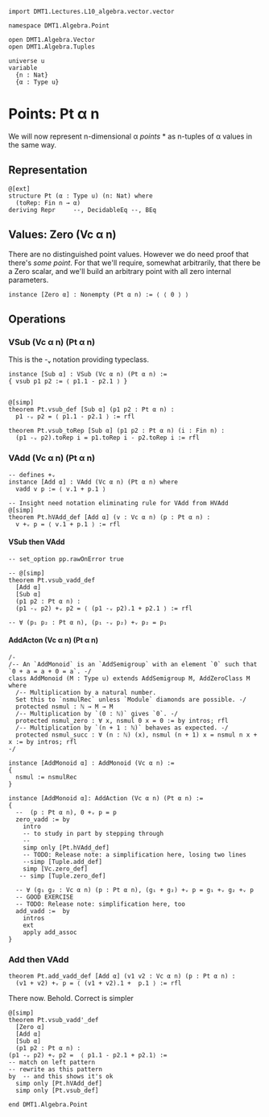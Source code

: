 ```lean
import DMT1.Lectures.L10_algebra.vector.vector

namespace DMT1.Algebra.Point

open DMT1.Algebra.Vector
open DMT1.Algebra.Tuples

universe u
variable
  {n : Nat}
  {α : Type u}
```

# Points: Pt α n

We will now represent n-dimensional α *points* * as
n-tuples of α values in the same way.

## Representation

```lean
@[ext]
structure Pt (α : Type u) (n: Nat) where
  (toRep: Fin n → α)
deriving Repr     --, DecidableEq --, BEq
```



## Values: Zero (Vc α n)
There are no distinguished point values. However
we do need proof that there's *some point*. For that
we'll require, somewhat arbitrarily, that there be a
Zero scalar, and we'll build an arbitrary point with
all zero internal parameters.

```lean
instance [Zero α] : Nonempty (Pt α n) := ⟨ ⟨ 0 ⟩ ⟩
```



## Operations



### VSub (Vc α n) (Pt α n)

This is the -ᵥ notation providing typeclass.

```lean
instance [Sub α] : VSub (Vc α n) (Pt α n) :=
{ vsub p1 p2 := ⟨ p1.1 - p2.1 ⟩ }


@[simp]
theorem Pt.vsub_def [Sub α] (p1 p2 : Pt α n) :
  p1 -ᵥ p2 = ⟨ p1.1 - p2.1 ⟩ := rfl

theorem Pt.vsub_toRep [Sub α] (p1 p2 : Pt α n) (i : Fin n) :
  (p1 -ᵥ p2).toRep i = p1.toRep i - p2.toRep i := rfl
```



### VAdd (Vc α n) (Pt α n)
```lean
-- defines +ᵥ
instance [Add α] : VAdd (Vc α n) (Pt α n) where
  vadd v p := ⟨ v.1 + p.1 ⟩

-- Insight need notation eliminating rule for VAdd from HVAdd
@[simp]
theorem Pt.hVAdd_def [Add α] (v : Vc α n) (p : Pt α n) :
  v +ᵥ p = ⟨ v.1 + p.1 ⟩ := rfl
```

#### VSub then VAdd

```lean
-- set_option pp.rawOnError true

-- @[simp]
theorem Pt.vsub_vadd_def
  [Add α]
  [Sub α]
  (p1 p2 : Pt α n) :
  (p1 -ᵥ p2) +ᵥ p2 = ⟨ (p1 -ᵥ p2).1 + p2.1 ⟩ := rfl

-- ∀ (p₁ p₂ : Pt α n), (p₁ -ᵥ p₂) +ᵥ p₂ = p₁
```
#### AddActon (Vc α n) (Pt α n)

```lean
/-
/-- An `AddMonoid` is an `AddSemigroup` with an element `0` such that `0 + a = a + 0 = a`. -/
class AddMonoid (M : Type u) extends AddSemigroup M, AddZeroClass M where
  /-- Multiplication by a natural number.
  Set this to `nsmulRec` unless `Module` diamonds are possible. -/
  protected nsmul : ℕ → M → M
  /-- Multiplication by `(0 : ℕ)` gives `0`. -/
  protected nsmul_zero : ∀ x, nsmul 0 x = 0 := by intros; rfl
  /-- Multiplication by `(n + 1 : ℕ)` behaves as expected. -/
  protected nsmul_succ : ∀ (n : ℕ) (x), nsmul (n + 1) x = nsmul n x + x := by intros; rfl
-/

instance [AddMonoid α] : AddMonoid (Vc α n) :=
{
  nsmul := nsmulRec
}

instance [AddMonoid α]: AddAction (Vc α n) (Pt α n) :=
{
  --  (p : Pt α n), 0 +ᵥ p = p
  zero_vadd := by
    intro
    -- to study in part by stepping through
    --
    simp only [Pt.hVAdd_def]
    -- TODO: Release note: a simplification here, losing two lines
    --simp [Tuple.add_def]
    simp [Vc.zero_def]
   -- simp [Tuple.zero_def]

  -- ∀ (g₁ g₂ : Vc α n) (p : Pt α n), (g₁ + g₂) +ᵥ p = g₁ +ᵥ g₂ +ᵥ p
  -- GOOD EXERCISE
  -- TODO: Release note: simplification here, too
  add_vadd :=  by
    intros
    ext
    apply add_assoc
}
```


### Add then VAdd

```lean
theorem Pt.add_vadd_def [Add α] (v1 v2 : Vc α n) (p : Pt α n) :
  (v1 + v2) +ᵥ p = ⟨ (v1 + v2).1 +  p.1 ⟩ := rfl
```


There now. Behold. Correct is simpler
```lean
@[simp]
theorem Pt.vsub_vadd'_def
  [Zero α]
  [Add α]
  [Sub α]
  (p1 p2 : Pt α n) :
(p1 -ᵥ p2) +ᵥ p2 =  ⟨ p1.1 - p2.1 + p2.1⟩ :=
-- match on left pattern
-- rewrite as this pattern
by  -- and this shows it's ok
  simp only [Pt.hVAdd_def]
  simp only [Pt.vsub_def]

end DMT1.Algebra.Point
```

